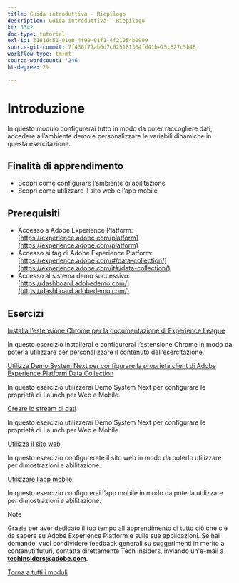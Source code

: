 ```yaml
---
title: Guida introduttiva - Riepilogo
description: Guida introduttiva - Riepilogo
kt: 5342
doc-type: tutorial
exl-id: 31616c51-01e0-4f99-91f1-4f21054b0999
source-git-commit: 7f436f77ab6d7c625181304fd41be75c627c5b46
workflow-type: tm+mt
source-wordcount: '246'
ht-degree: 2%

---
```


# Introduzione

In questo modulo configurerai tutto in modo da poter raccogliere dati, accedere all’ambiente demo e personalizzare le variabili dinamiche in questa esercitazione.

## Finalità di apprendimento

- Scopri come configurare l’ambiente di abilitazione
- Scopri come utilizzare il sito web e l’app mobile

## Prerequisiti

- Accesso a Adobe Experience Platform: [https://experience.adobe.com/platform](https://experience.adobe.com/platform)
- Accesso ai tag di Adobe Experience Platform: [https://experience.adobe.com/#/data-collection/](https://experience.adobe.com/it#/data-collection/)
- Accesso al sistema demo successivo: [https://dashboard.adobedemo.com/](https://dashboard.adobedemo.com/)

## Esercizi

[Installa l’estensione Chrome per la documentazione di Experience League](./ex1.md)

In questo esercizio installerai e configurerai l’estensione Chrome in modo da poterla utilizzare per personalizzare il contenuto dell’esercitazione.

[Utilizza Demo System Next per configurare la proprietà client di Adobe Experience Platform Data Collection](./ex2.md)

In questo esercizio utilizzerai Demo System Next per configurare le proprietà di Launch per Web e Mobile.

[Creare lo stream di dati](./ex3.md)

In questo esercizio utilizzerai Demo System Next per configurare le proprietà di Launch per Web e Mobile.

[Utilizza il sito web](./ex4.md)

In questo esercizio configurerete il sito web in modo da poterlo utilizzare per dimostrazioni e abilitazione.

[Utilizzare l’app mobile](./ex5.md)

In questo esercizio configurerai l’app mobile in modo da poterla utilizzare per dimostrazioni e abilitazione.

>[!NOTE]
>
>Grazie per aver dedicato il tuo tempo all&#39;apprendimento di tutto ciò che c&#39;è da sapere su Adobe Experience Platform e sulle sue applicazioni. Se hai domande, vuoi condividere feedback generali su suggerimenti in merito a contenuti futuri, contatta direttamente Tech Insiders, inviando un&#39;e-mail a **techinsiders@adobe.com**.

[Torna a tutti i moduli](../../../overview.md)
